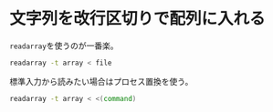 # 文字列を改行区切りで配列に入れる

`readarray`を使うのが一番楽。

```sh
readarray -t array < file
```

標準入力から読みたい場合はプロセス置換を使う。

```sh
readarray -t array < <(command)
```
